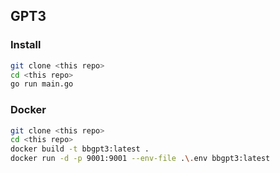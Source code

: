 ## GPT3

### Install
```bash
git clone <this repo>
cd <this repo>
go run main.go
```

### Docker
```bash
git clone <this repo>
cd <this repo>
docker build -t bbgpt3:latest .
docker run -d -p 9001:9001 --env-file .\.env bbgpt3:latest
```